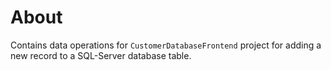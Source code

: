 ﻿# About

Contains data operations for `CustomerDatabaseFrontend` project for adding a new record to a SQL-Server database table.